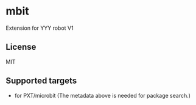 # mbit

Extension for YYY robot V1

## License

MIT

## Supported targets

* for PXT/microbit
(The metadata above is needed for package search.)
